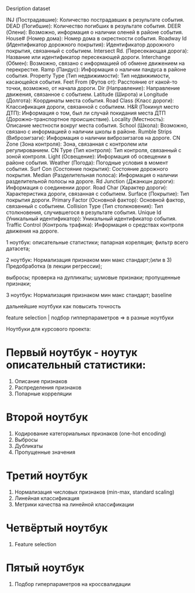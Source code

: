 Desription dataset

INJ (Пострадавшие): Количество пострадавших в результате события.
DEAD (Погибшие): Количество погибших в результате события.
DEER (Олени): Возможно, информация о наличии оленей в районе события.
House# (Номер дома): Номер дома в окрестности события.
Roadway Id (Идентификатор дорожного покрытия): Идентификатор дорожного покрытия, связанный с событием.
Intersect Rd. (Пересекающая дорога): Название или идентификатор пересекающей дороги.
Interchange (Обмен): Возможно, связано с информацией об обмене движением на перекрестке.
Ramp (Пандус): Информация о наличии пандуса в районе события.
Property Type (Тип недвижимости): Тип недвижимости, касающейся события.
Feet From (Футов от): Расстояние от какой-то точки, возможно, от начала дороги.
Dir (Направление): Направление движения, связанное с событием.
Latitude (Широта) и Longitude (Долгота): Координаты места события.
Road Class (Класс дороги): Классификация дороги, связанной с событием.
H&R (Покинул место ДТП): Информация о том, был ли случай покидания места ДТП (Дорожно-транспортное происшествие).
Locality (Местность): Описание местности вокруг места события.
School (Школа): Возможно, связано с информацией о наличии школы в районе.
Rumble Strips (Виброзигзаги): Информация о наличии виброзигзагов на дороге.
CN Zone (Зона контроля): Зона, связанная с контролем или регулированием.
CN Type (Тип контроля): Тип контроля, связанный с зоной контроля.
Light (Освещение): Информация об освещении в районе события.
Weather (Погода): Погодные условия в момент события.
Surf Con (Состояние покрытия): Состояние дорожного покрытия.
Median (Разделительная полоса): Информация о наличии разделительной полосы на дороге.
Rd Junction (Джанкшн дороги): Информация о соединении дорог.
Road Char (Характер дороги): Характеристика дороги, связанная с событием.
Surface (Покрытие): Тип покрытия дороги.
Primary Factor (Основной фактор): Основной фактор, связанный с событием.
Collision Type (Тип столкновения): Тип столкновения, случившегося в результате события.
Unique Id (Уникальный идентификатор): Уникальный идентификатор события.
Traffic Control (Контроль трафика): Информация о средствах контроля движения на дороге.

1 ноутбук:
описательные статистики;
папарная кореляция;
фильтр всего датасета;

2 ноутбук:
Нормализация признаком мин макс стандарт;(или в 3)
Предобработка (в лекции регрессии);

<!-- Нелинеарная  -->

выбросы;
проверка на дупликаты;
шумовые признаки;
пропущенные признаки;

3 ноутбук:
Нормализация признаком мин макс стандарт;
baseline

дальнейшие ноутбуки
как повысить точность

feature selection |
подбор гипперпараметров => в разные ноутбуки

Ноутбуки для курсового проекта:

# Первый ноутбук - ноутук описательный статистики:

1. Описание признаков
2. Распределения признаков
3. Попарные корреляции

# Второй ноутбук

1. Кодирование категориальных признаков (one-hot encoding)
2. Выбросы
3. Дубликаты
4. Пропущенные значения

# Третий ноутбук

1. Нормализация числовых признаков (min-max, standard scaling)
2. Линейная классификация
3. Метрики качества на линейной классификации

# Четвёртый ноутбук

1. Feature selection

# Пятый ноутбук

1. Подбор гиперпараметров на кроссвалидации
